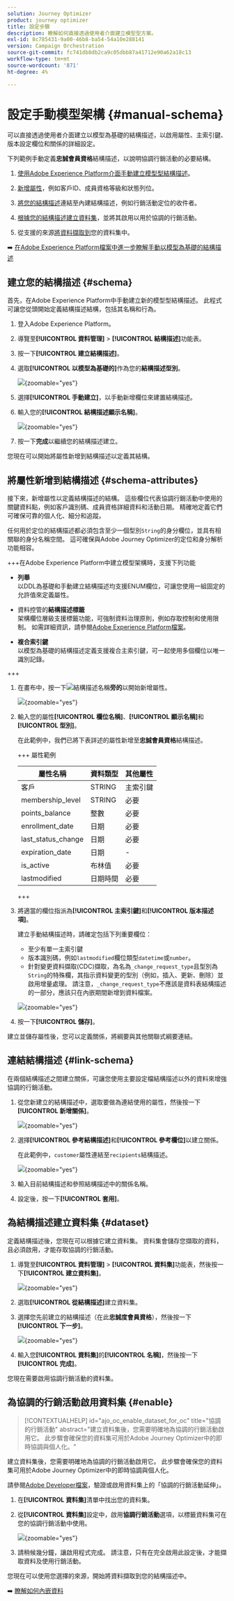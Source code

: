 ```yaml
---
solution: Journey Optimizer
product: journey optimizer
title: 設定步驟
description: 瞭解如何直接透過使用者介面建立模型型方案。
exl-id: 8c785431-9a00-46b8-ba54-54a10e288141
version: Campaign Orchestration
source-git-commit: fc741db8db2ca9c05dbb87a41712e90a62a18c13
workflow-type: tm+mt
source-wordcount: '871'
ht-degree: 4%

---
```


# 設定手動模型架構 {#manual-schema}

可以直接透過使用者介面建立以模型為基礎的結構描述，以啟用屬性、主索引鍵、版本設定欄位和關係的詳細設定。

下列範例手動定義&#x200B;**忠誠會員資格**&#x200B;結構描述，以說明協調行銷活動的必要結構。

1. [使用Adobe Experience Platform介面手動建立模型型結構描述](#schema)。

1. [新增屬性](#schema-attributes)，例如客戶ID、成員資格等級和狀態列位。

1. [將您的結構描述](#link-schema)連結至內建結構描述，例如行銷活動定位的收件者。

1. [根據您的結構描述建立資料集](#dataset)，並將其啟用以用於協調的行銷活動。

1. 從支援的來源[將資料擷取到](ingest-data.md)您的資料集中。

➡️ [在Adobe Experience Platform檔案中進一步瞭解手動以模型為基礎的結構描述](https://experienceleague.adobe.com/zh-hant/docs/experience-platform/xdm/ui/resources/schemas#create-manually)

## 建立您的結構描述 {#schema}

首先，在Adobe Experience Platform中手動建立新的模型型結構描述。 此程式可讓您從頭開始定義結構描述結構，包括其名稱和行為。

1. 登入Adobe Experience Platform。

1. 導覽至&#x200B;**[!UICONTROL 資料管理]** > **[!UICONTROL 結構描述]**&#x200B;功能表。

1. 按一下&#x200B;**[!UICONTROL 建立結構描述]**。

1. 選取&#x200B;**[!UICONTROL 以模型為基礎的]**&#x200B;作為您的&#x200B;**結構描述型別**。

   ![](assets/admin_schema_1.png){zoomable="yes"}

1. 選擇&#x200B;**[!UICONTROL 手動建立]**，以手動新增欄位來建置結構描述。

1. 輸入您的&#x200B;**[!UICONTROL 結構描述顯示名稱]**。

   ![](assets/schema_manual_8.png){zoomable="yes"}

1. 按一下&#x200B;**完成**&#x200B;以繼續您的結構描述建立。

您現在可以開始將屬性新增到結構描述以定義其結構。

## 將屬性新增到結構描述 {#schema-attributes}

接下來，新增屬性以定義結構描述的結構。 這些欄位代表協調行銷活動中使用的關鍵資料點，例如客戶識別碼、成員資格詳細資料和活動日期。 精確地定義它們可確保可靠的個人化、細分和追蹤。

任何用於定位的結構描述都必須包含至少一個型別`String`的身分欄位，並具有相關聯的身分名稱空間。 這可確保與Adobe Journey Optimizer的定位和身分解析功能相容。

+++在Adobe Experience Platform中建立模型架構時，支援下列功能

* **列舉**\
  以DDL為基礎和手動建立結構描述均支援ENUM欄位，可讓您使用一組固定的允許值來定義屬性。

* 資料控管的&#x200B;**結構描述標籤**\
  架構欄位層級支援標籤功能，可強制資料治理原則，例如存取控制和使用限制。 如需詳細資訊，請參閱[Adobe Experience Platform檔案](https://experienceleague.adobe.com/docs/experience-platform/xdm/home.html?lang=zh-Hant)。

* **複合索引鍵**\
  以模型為基礎的結構描述定義支援複合主索引鍵，可一起使用多個欄位以唯一識別記錄。

+++

1. 在畫布中，按一下![](assets/do-not-localize/Smock_AddCircle_18_N.svg)結構描述名稱&#x200B;**旁的**&#x200B;以開始新增屬性。

   ![](assets/schema_manual_1.png){zoomable="yes"}

1. 輸入您的屬性&#x200B;**[!UICONTROL 欄位名稱]**、**[!UICONTROL 顯示名稱]**&#x200B;和&#x200B;**[!UICONTROL 型別]**。

   在此範例中，我們已將下表詳述的屬性新增至&#x200B;**忠誠會員資格**&#x200B;結構描述。

   +++ 屬性範例

   | 屬性名稱 | 資料類型 | 其他屬性 |
   |-|-|-|
   | 客戶 | STRING | 主索引鍵 |
   | membership_level | STRING | 必要 |
   | points_balance | 整數 | 必要 |
   | enrollment_date | 日期 | 必要 |
   | last_status_change | 日期 | 必要 |
   | expiration_date | 日期 | - |
   | is_active | 布林值 | 必要 |
   | lastmodified | 日期時間 | 必要 |

   +++ 

1. 將適當的欄位指派為&#x200B;**[!UICONTROL 主索引鍵]**&#x200B;和&#x200B;**[!UICONTROL 版本描述項]**。

   建立手動結構描述時，請確定包括下列重要欄位：

   * 至少有單一主索引鍵
   * 版本識別碼，例如`lastmodified`欄位類型`datetime`或`number`。
   * 針對變更資料擷取(CDC)擷取，為名為`_change_request_type`且型別為`String`的特殊欄，其指示資料變更的型別（例如，插入、更新、刪除）並啟用增量處理。 請注意，`_change_request_type`不應該是資料表結構描述的一部分，應該只在內嵌期間新增到資料檔案。

   ![](assets/schema_manual_2.png){zoomable="yes"}

1. 按一下&#x200B;**[!UICONTROL 儲存]**。

建立並儲存屬性後，您可以定義關係，將綱要與其他關聯式綱要連結。

## 連結結構描述 {#link-schema}

在兩個結構描述之間建立關係，可讓您使用主要設定檔結構描述以外的資料來增強協調的行銷活動。

1. 從您新建立的結構描述中，選取要做為連結使用的屬性，然後按一下&#x200B;**[!UICONTROL 新增關係]**。

   ![](assets/schema_manual_3.png){zoomable="yes"}

1. 選擇&#x200B;**[!UICONTROL 參考結構描述]**&#x200B;和&#x200B;**[!UICONTROL 參考欄位]**&#x200B;以建立關係。

   在此範例中，`customer`屬性連結至`recipients`結構描述。

   ![](assets/schema_manual_4.png){zoomable="yes"}

1. 輸入目前結構描述和參照結構描述中的關係名稱。

1. 設定後，按一下&#x200B;**[!UICONTROL 套用]**。

## 為結構描述建立資料集 {#dataset}

定義結構描述後，您現在可以根據它建立資料集。 資料集會儲存您擷取的資料，且必須啟用，才能存取協調的行銷活動。

1. 導覽至&#x200B;**[!UICONTROL 資料管理]** > **[!UICONTROL 資料集]**&#x200B;功能表，然後按一下&#x200B;**[!UICONTROL 建立資料集]**。

   ![](assets/schema_manual_5.png){zoomable="yes"}

1. 選取&#x200B;**[!UICONTROL 從結構描述]**&#x200B;建立資料集。

1. 選擇您先前建立的結構描述（在此&#x200B;**忠誠度會員資格**），然後按一下&#x200B;**[!UICONTROL 下一步]**。

   ![](assets/schema_manual_6.png){zoomable="yes"}

1. 輸入您&#x200B;**[!UICONTROL 資料集]**&#x200B;的&#x200B;**[!UICONTROL 名稱]**，然後按一下&#x200B;**[!UICONTROL 完成]**。

您現在需要啟用協調行銷活動的資料集。

## 為協調的行銷活動啟用資料集 {#enable}

>[!CONTEXTUALHELP]
>id="ajo_oc_enable_dataset_for_oc"
>title="協調的行銷活動"
>abstract="建立資料集後，您需要明確地為協調的行銷活動啟用它。 此步驟會確保您的資料集可用於Adobe Journey Optimizer中的即時協調與個人化。"


建立資料集後，您需要明確地為協調的行銷活動啟用它。 此步驟會確保您的資料集可用於Adobe Journey Optimizer中的即時協調與個人化。

請參閱[Adobe Developer檔案](https://developer.adobe.com/journey-optimizer-apis/references/orchestrated-campaign-dataset/#tag/DatasetEnablement)，驗證或啟用資料集上的「協調的行銷活動延伸」。

1. 在&#x200B;**[!UICONTROL 資料集]**&#x200B;清單中找出您的資料集。

1. 從&#x200B;**[!UICONTROL 資料集]**&#x200B;設定中，啟用&#x200B;**協調行銷活動**&#x200B;選項，以標籤資料集可在您的協調行銷活動中使用。

   ![](assets/schema_manual_7.png){zoomable="yes"}

1. 請稍候幾分鐘，讓啟用程式完成。 請注意，只有在完全啟用此設定後，才能擷取資料及使用行銷活動。

您現在可以使用您選擇的來源，開始將資料擷取到您的結構描述中。

➡️ [瞭解如何內嵌資料](ingest-data.md)
